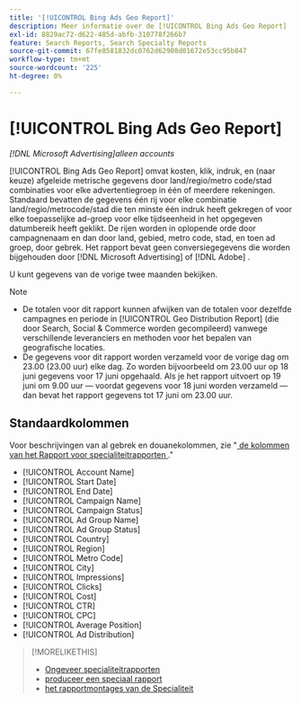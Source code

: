 ```yaml
---
title: '[!UICONTROL Bing Ads Geo Report]'
description: Meer informatie over de [!UICONTROL Bing Ads Geo Report] .
exl-id: 8829ac72-d622-485d-abfb-310778f266b7
feature: Search Reports, Search Specialty Reports
source-git-commit: 67fe8581832dc0762d62908d01672e53cc95b847
workflow-type: tm+mt
source-wordcount: '225'
ht-degree: 0%

---
```


# [!UICONTROL Bing Ads Geo Report]

*[!DNL Microsoft Advertising]alleen accounts*

[!UICONTROL Bing Ads Geo Report] omvat kosten, klik, indruk, en (naar keuze) afgeleide metrische gegevens door land/regio/metro code/stad combinaties voor elke advertentiegroep in één of meerdere rekeningen. Standaard bevatten de gegevens één rij voor elke combinatie land/regio/metrocode/stad die ten minste één indruk heeft gekregen of voor elke toepasselijke ad-groep voor elke tijdseenheid in het opgegeven datumbereik heeft geklikt. De rijen worden in oplopende orde door campagnenaam en dan door land, gebied, metro code, stad, en toen ad groep, door gebrek. Het rapport bevat geen conversiegegevens die worden bijgehouden door [!DNL Microsoft Advertising] of [!DNL Adobe] .

U kunt gegevens van de vorige twee maanden bekijken.

>[!NOTE]
>
>* De totalen voor dit rapport kunnen afwijken van de totalen voor dezelfde campagnes en periode in [!UICONTROL Geo Distribution Report] (die door Search, Social &amp; Commerce worden gecompileerd) vanwege verschillende leveranciers en methoden voor het bepalen van geografische locaties.
>* De gegevens voor dit rapport worden verzameld voor de vorige dag om 23.00 (23.00 uur) elke dag. Zo worden bijvoorbeeld om 23.00 uur op 18 juni gegevens voor 17 juni opgehaald. Als je het rapport uitvoert op 19 juni om 9.00 uur — voordat gegevens voor 18 juni worden verzameld — dan bevat het rapport gegevens tot 17 juni om 23.00 uur.

## Standaardkolommen

Voor beschrijvingen van al gebrek en douanekolommen, zie &quot;[ de kolommen van het Rapport voor specialiteitrapporten ](specialty-report-columns.md).&quot;

* [!UICONTROL Account Name]
* [!UICONTROL Start Date]
* [!UICONTROL End Date]
* [!UICONTROL Campaign Name]
* [!UICONTROL Campaign Status]
* [!UICONTROL Ad Group Name]
* [!UICONTROL Ad Group Status]
* [!UICONTROL Country]
* [!UICONTROL Region]
* [!UICONTROL Metro Code]
* [!UICONTROL City]
* [!UICONTROL Impressions]
* [!UICONTROL Clicks]
* [!UICONTROL Cost]
* [!UICONTROL CTR]
* [!UICONTROL CPC]
* [!UICONTROL Average Position]
* [!UICONTROL Ad Distribution]

>[!MORELIKETHIS]
>
>* [ Ongeveer specialiteitrapporten ](specialty-report-about.md)
>* [ produceer een speciaal rapport ](specialty-report-generate.md)
>* [ het rapportmontages van de Specialiteit ](specialty-report-settings.md)
